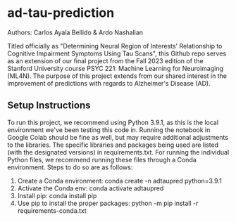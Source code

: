 # ad-tau-prediction

Authors: Carlos Ayala Bellido & Ardo Nashalian

Titled officially as "Determining Neural Region of Interests' Relationship to Cognitive Impairment 
Symptoms Using Tau Scans", this Github repo serves as an extension of our final project from the 
Fall 2023 edition of the Stanford University course PSYC 221: Machine Learning for Neuroimaging 
(ML4N). The purpose of this project extends from our shared interest in the improvement of
predictions with regards to Alzheimer's Disease (AD). 

## Setup Instructions
To run this project, we recommend using Python 3.9.1, as this is the local environment we've been 
testing this code in. Running the notebook in Google Colab should be fine as well, but may require 
additional adjustments to the libraries. The specific libraries and packages being used are listed
(with the designated versions) in requirements.txt. For running the individual Python files, we
recommend running these files through a Conda environment. Steps to do so are as follows:
1. Create a Conda environment: conda create -n adtaupred python=3.9.1
2. Activate the Conda env: conda activate adtaupred
3. Install pip: conda install pip
4. Use pip to install the proper packages: python -m pip install -r requirements-conda.txt